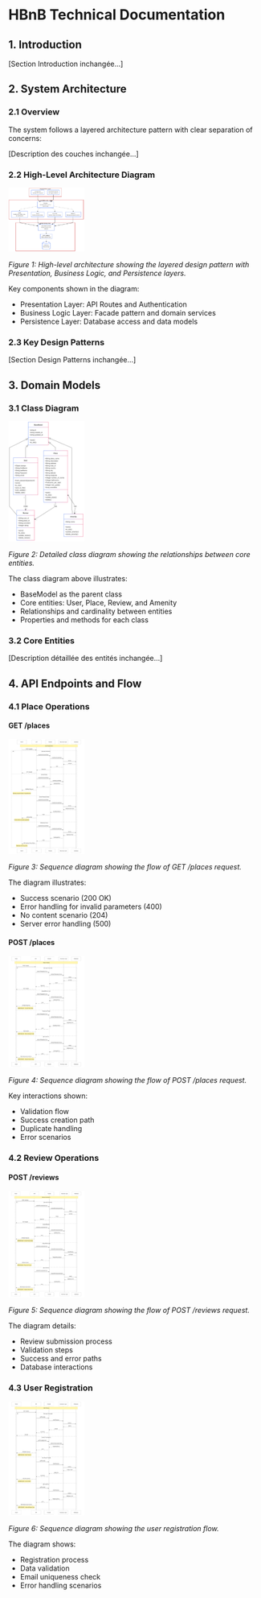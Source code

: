 # HBnB Technical Documentation

## 1. Introduction

[Section Introduction inchangée...]

## 2. System Architecture

### 2.1 Overview

The system follows a layered architecture pattern with clear separation of concerns:

[Description des couches inchangée...]

### 2.2 High-Level Architecture Diagram

<img src="package_diagram.png" width="30%" alt="High-Level Architecture">

*Figure 1: High-level architecture showing the layered design pattern with Presentation, Business Logic, and Persistence layers.*

Key components shown in the diagram:
- Presentation Layer: API Routes and Authentication
- Business Logic Layer: Facade pattern and domain services
- Persistence Layer: Database access and data models

### 2.3 Key Design Patterns

[Section Design Patterns inchangée...]

## 3. Domain Models

### 3.1 Class Diagram

<img src="class_diagram.png" width="30%" alt="Class Diagram">

*Figure 2: Detailed class diagram showing the relationships between core entities.*

The class diagram above illustrates:
- BaseModel as the parent class
- Core entities: User, Place, Review, and Amenity
- Relationships and cardinality between entities
- Properties and methods for each class

### 3.2 Core Entities

[Description détaillée des entités inchangée...]

## 4. API Endpoints and Flow

### 4.1 Place Operations

#### GET /places

<img src="sequence_diagram1.png" width="30%" alt="Sequence Diagram - Get Places">

*Figure 3: Sequence diagram showing the flow of GET /places request.*

The diagram illustrates:
- Success scenario (200 OK)
- Error handling for invalid parameters (400)
- No content scenario (204)
- Server error handling (500)

#### POST /places

<img src="sequence_diagram2.png" width="30%" alt="Sequence Diagram - Create Place">

*Figure 4: Sequence diagram showing the flow of POST /places request.*

Key interactions shown:
- Validation flow
- Success creation path
- Duplicate handling
- Error scenarios

### 4.2 Review Operations

#### POST /reviews

<img src="sequence_diagram3.png" width="30%" alt="Sequence Diagram - Create Review">

*Figure 5: Sequence diagram showing the flow of POST /reviews request.*

The diagram details:
- Review submission process
- Validation steps
- Success and error paths
- Database interactions

### 4.3 User Registration

<img src="sequence_diagram4.png" width="30%" alt="Sequence Diagram - User Registration">

*Figure 6: Sequence diagram showing the user registration flow.*

The diagram shows:
- Registration process
- Data validation
- Email uniqueness check
- Error handling scenarios
